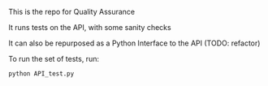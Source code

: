 This is the repo for Quality Assurance

It runs tests on the API, with some sanity checks

It can also be repurposed as a Python Interface to the API (TODO: refactor)

To run the set of tests, run:

`python API_test.py`

